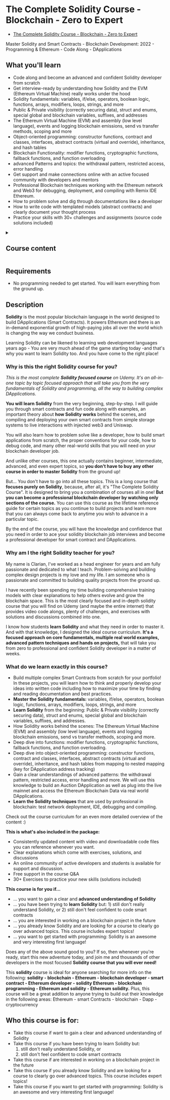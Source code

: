 # The Complete Solidity Course - Blockchain - Zero to Expert

- [The Complete Solidity Course - Blockchain - Zero to Expert](https://www.udemy.com/course/the-complete-solidity-course-blockchain-zero-to-expert/)

Master Solidity and Smart Contracts - Blockchain Development: 2022 - Programming & Ethereum - Code Along - DApplications

##  What you'll learn
-   Code along and become an advanced and confident Solidity developer from scratch
-   Get interview-ready by understanding how Solidity and the EVM (Ethereum Virtual Machine) really works under the hood
-   Solidity fundamentals: variables, if/else, operators, boolean logic, functions, arrays, modifiers, loops, strings, and more
-   Public & Private visibility (correctly securing data), struct and enums, special global and blockchain variables, suffixes, and addresses
-   The Ethereum Virtual Machine (EVM) and assembly (low level language), events and logging blockchain emissions, send vs transfer methods, scoping and more
-   Object-oriented programming: constructor functions, contract and classes, interfaces, abstract contracts (virtual and override), inheritance, and hash tables
-   Blockchain Functionality: modifier functions, cryptographic functions, fallback functions, and function overloading
-   advanced Patterns and topics: the withdrawal pattern, restricted access, error handling
-   Get support and make connections online with an active focused community with developers and mentors
-   Professional Blockchain techniques working with the Ethereum network and Web3 for debugging, deployment, and compiling with Remix IDE Ethereum.
-   How to problem solve and dig through documentations like a developer
-   How to write code with templated models (abstract contracts) and clearly document your thought process
-   Practice your skills with 30+ challenges and assignments (source code solutions included)

<details>
  <summary><h2>Course content</h2></summary>

>   14 sections • 189 lectures • 16h 30m total length

<details>
  <summary>Section 1: First Steps - How To Succeed In This Course</summary>

  1.  [What is a smart contract - Solidity](contents/1_What-is-a-smart-contract_Solidity.md)    
  1.  [Join our Online School (Developers and Mentors)](.)    
  1.  [Exercise: Meet the Community](.)    
  1.  [What is an IDE - Remix Ethereum](.)    
  1.  [Remix Ethereum - IDE Basics (How to use an IDE)](.)    
  1.  [How to Code Along with me throughout this Course](.)    
  1.  [Exercise - Get Familiar With the Remix Ethereum IDE](.)    
  1.  [What are comments in Solidity](.)    
  1.  [Why Comments are important!](.)    
</details>

<details>
  <summary>Section 2: Introduction To Solidity(For Complete Beginner)</summary>

  10.  [Solidity For Beginners - Welcome to your new journey!](.)      
  1.  [Copy & Paste Your First Smart Contract :)](.)      
  1.  [Compile & Deploy Your First Smart Contract](.)      
  1.  [Exercise - Recongifure A Solidity Smart Contract](.)      
  1.  [Solution - Reconfigure A Solidity Smart Contract](.)      
  1.  [Introduction To Pragma Solidity (Compiling Versions)](.)      
  1.  [How to understand Pragma Solidity](.)      
  1.  [Exercise - Instantiate Solidity](.)      
  1.  [Solution - Instantiate Solidity](.)      
  1.  [First Assignment - Ask One](.)      
</details>

<details>
  <summary>Section 3: Learn Solidity - Basics I</summary>

  20.  [General Introduction To Variables & Types](.)      
  1.  [Introduction To Booleans, Integers, & Strings](.)      
  1.  [Writing Solidity Variables](.)      
  1.  [Exercise - Write Solidity](.)      
  1.  [Solution - Write Solidity](.)      
  1.  [What Are Functions - In Solidity](.)      
  1.  [How To Write Functions in Solidity](.)      
  1.  [Scope - Functions and Variables in Solidity](.)      
  1.  [Exercise - Write Your First Smart Contract - Calculator](.)      
  1.  [Solution - Write Your First Smart Contract - Calculator](.)      
  1.  [Debug Assignment](.)      
  1.  [What is the Ethereum Virtual Machine (EVM)](.)      
  1.  [Exercise: Meet A Live Web3 Community and Decentralized Project](.)      
</details>

<details>
  <summary>Section 4: Learn Solidity - Basic II (Conditional, Scope & Visibility)</summary>

  33.  [Decision Making in Solidity](.)      
  1.  [How To Write If else statements in Solidity](.)      
  1.  [Exercise - Write an Airdrop If Statement in Solidity (Exercise with Solution)](.)      
  1.  [Visibility - Public Private Internal External - in Solidity](.)      
  1.  [Scope & State in Solidity](.)      
  1.  [Exercise - Strengthen Your Understanding Of Scope and State](.)      
  1.  [Solution - Strengthen Your Understanding Of Scope and State](.)      
  1.  [Visibility - Public Private Interal External - in Solidity II](.)      
  1.  [Visibility - Public Private Internal External - in Solidity III](.)      
  1.  [Operators in Solidity](.)      
  1.  [Arithmetic Operators in Solidity](.)      
  1.  [The Remainder Operator in Solidity](.)      
  1.  [How to calculate the Modulo Remainder - Trick](.)      
  1.  [Exercise - Arithmetic Operator Practice](.)      
  1.  [Solution - Arithmetic Operator Practice](.)      
  1.  [Comparison Opeartors in Solidity](.)      
  1.  [Exericse - Comparison Operators](.)      
  1.  [Solution - Comparison Opeartors](.)      
  1.  [Logical Operators in Solidity](.)      
  1.  [Exercise Logical Operators](.)      
  1.  [Solution - Logical Operators](.)      
  1.  [The Assignment Operator in Solidity](.)      
  1.  [Exercise - Final Solidity Operator Test](.)      
  1.  [Solution - Final Solidity Operator Test](.)      
  1.  [Assignment - Investigate Solidity And Make a Critical Assessment](.)      
</details>

<details>
  <summary>Section 5: Learn Solidity - Basic III</summary>

  58.  [How to improve your skills with this course](.)      
  1.  [Review - Modulo & Fun Math in Solidity](.)      
  1.  [The For Loop in Solidity](.)      
  1.  [Exercise - How to loop in Solidity](.)      
  1.  [Solution - How to loop in Solidity](.)      
  1.  [Strings in Solidity](.)      
  1.  [Memory Keyword in Solidity](.)      
  1.  [Bytes vs Strings in Solidity](.)      
  1.  [Bytes vs Strings in Solidity II](.)      
  1.  [Exercise - Writing Strings in Solidity](.)      
  1.  [Solution - Writing Strings in Solidity](.)      
</details>

<details>
  <summary>Section 6: Structure & Libraries in Solidity</summary>

  69.  [What are Constructors in Soliditiy](.)      
  1.  [Exercise - Build A Constructor in Soliditiy](.)      
  1.  [Solution - Build A Constructor in Solidity](.)      
  1.  [Arrays in Solidity - Pop Push and Length Methods](.)      
  1.  [Arrays in Solidity - Delete](.)      
  1.  [Exercise - Compact Array](.)      
  1.  [Solution - Compact Array](.)      
  1.  [What are Enums in Solidity](.)      
  1.  [Exercise - How To Write Enums](.)      
  1.  [Solution - How To Write Enums](.)      
  1.  [What are Structs in Solidity](.)      
  1.  [Exercise - Structs in Solidity](.)      
  1.  [Solution - Structs in Solidity](.)      
  1.  [Mapping in Solidity](.)      
  1.  [Exercise - Set Keys and Values](.)      
  1.  [Mapping & Struct Assignment](.)      
  1.  [Solution - Mapping & Struct Assignment](.)      
  1.  [Nested Mapping in Solidity](.)      
  1.  [Pairing Addresses Assignment](.)      
</details>

<details>
  <summary>Section 7: Learn Solidity Basics IV (Conversions and Special Variables)</summary>

  88.  [Bits and Uints - Conversion in Solidity](.)      
  1.  [Exercise - Bits & Bytes](.)      
  1.  [Solution - Bits & Bytes](.)      
  1.  [Ether Units and Denominations in Solidity](.)      
  1.  [Exercise - Assert Ether to Wei](.)      
  1.  [Solution - Assert Ether to Wei](.)      
  1.  [Exercise - Assert Time and Dates in Solidity](.)      
  1.  [Solution - Assert Time and Dates Suffix in Solidity](.)      
  1.  [Global variables in Solidity](.)      
  1.  [Global Variables in Solidity II](.)      
  1.  [Blockchain Variables](.)      
  1.  [Discussion - What is A Blockchain](.)      
</details>

<details>
  <summary>Section 8: Learn Functions in Solidity</summary>

  100.  [Overview on Functions in this Solidity Course](.)      
  1.  [What are Function Modifiers in Solidity](.)      
  1.  [How to write a Function Modifier in Solidity](.)      
  1.  [Exercise - Write a Function Modifier](.)      
  1.  [Solution - Write a Function Modifier](.)      
  1.  [The View Keyword in Solidity](.)      
  1.  [What does Pure mean in Solidity](.)      
  1.  [Exercise - View and Pure Functions](.)      
  1.  [Solution - View and Pure Functions](.)      
  1.  [The Fallback Function in Solidity I](.)      
  1.  [The Fallback Function in Solidity II](.)      
  1.  [The Fallback Function in Solidity III](.)      
  1.  [Exercise - Write a Fallback Function](.)      
  1.  [Function Overloading in Solidity](.)      
  1.  [Exercise - Write a Function Overload](.)      
  1.  [Solution - Write a Function Overload](.)      
  1.  [What are Cryptographic Functions](.)      
  1.  [Build A Random Generator Function](.)      
  1.  [Smart Contract Oracles](.)      
  1.  [Exercise - Cryptographic Oracle Contract](.)      
  1.  [Solution - Cryptographic Oracle Contract](.)      
</details>

<details>
  <summary>Section 9: Crytocurrency (Code - Along) & Smart Contracts - Fundamentals</summary>

  121.  [Crypto Coin Solution](.)      
  1.  [Crypto Token - Smart Contract Setup](.)      
  1.  [Minting Function in Solidity](.)      
  1.  [Send Tokens Function in Solidity](.)      
  1.  [Review: ERC20 Contract Intro](.)      
  1.  [Deploy Your First Crypto Coin :)](.)      
  1.  [Crypto Tokens Assignment](.)      
</details>

<details>
  <summary>Section 10: Solidity Patterns I - Cybersecurity</summary>

  128.  [Obvious (but helpful) Advice - Take your time with new things](.)      
  1.  [Leveling up in Solidity](.)      
  1.  [Pop Quiz - Looping & Transactions in Solidity](.)      
  1.  [Solution - Pop Quiz - Looping & Transactions in Solidity](.)      
  1.  [Smart Contracts - Points of Failure](.)      
  1.  [Should Contracts be allowed to receive funds? (Thought Experiment)](.)      
  1.  [A Vulnerable Smart Contract](.)      
  1.  [How To Hack A Smart Contract (Malicious Constructor Trick)](.)      
  1.  [Coding In Terms of Higher Patterns](.)      
  1.  [Transfer Vs Send Method in Solidity](.)      
  1.  [The Withdrawal Pattern in Solidity](.)      
  1.  [Exercise - Write a Withdrawal Function](.)      
  1.  [Solution - How To Write a Withdrawal Function in Solidity](.)      
  1.  [Discussion - What is a DApp](.)      
</details>

<details>
  <summary>Section 11: Solidity Patterns II - Restricted Access</summary>

  142.  [The Restricted Access Pattern](.)      
  1.  [Exercise - Modifier Function](.)      
  1.  [Solution - Modifier Function](.)      
  1.  [Only After Modifier in Solidity I](.)      
  1.  [Only After Modifier in Solidity II](.)      
  1.  [Exercise - Cost Restriction in Solidity](.)      
  1.  [Solution - Cost Restriction in Solidity](.)      
  1.  [Optional Bonus - Cost Restriction in Solidity](.)   
</details>

<details>
  <summary>Section 12: Learn Advanced Solidity I (Inheritance & Abstractions)</summary>

  150.  [Entrance Exam For The Advanced Solidity Sections](.)      
  1.  [Assignment - Share Your Entrance Exam Code Solution](.)      
  1.  [Solution - Contract Visibility Advanced](.)      
  1.  [Solution Contract Visibility Advanced II](.)      
  1.  [An Overview on Advanced Solidity in this Course](.)      
  1.  [What is Inheritance in Solidity](.)      
  1.  [Exercise - Inheritance with Smart Contracts](.)      
  1.  [Solution - Inheritance with Smart Contracts](.)      
  1.  [What Exactly Are Events in Solidity](.)      
  1.  [What Are Abstract Contracts in Solidity](.)      
  1.  [Virtual & Override in Abstract Contracts](.)      
  1.  [Exercise - Abstract Contract Calculator](.)      
  1.  [Solution - Abstract Contract Calculator](.)      
</details>

<details>
  <summary>Section 13: Learn Advanced Solidity II</summary>

  163.  [What are Interfaces in Solidity](.)      
  1.  [Injected Web3 Interface Exercise Prerequisite](.)      
  1.  [Exercise - Uniswap Interactions with Interfaces](.)      
  1.  [Solution Uniswap Interactions with Interfaces](.)      
  1.  [What are Libraries in Solidity](.)      
  1.  [Exercise - Access Library with Using A for B Pattern](.)      
  1.  [Solution - Access Library with Using A for B](.)      
  1.  [Assignment - Create Your Own Solidity Library](.)      
  1.  [Assemby & EVM OpCodes with Solidity](.)      
  1.  [How to write Assembly in Solidity](.)      
  1.  [Exercise - Use Assembly to run Byte Conversions](.)      
  1.  [Solution - Use Assembly to run Byte Conversions](.)      
  1.  [Overview of Error Handling in Solidity](.)      
  1.  [How does Require work in Solidity](.)      
  1.  [How does Revert work in Solidity](.)      
  1.  [How does Assert work in Solidity](.)      
  1.  [Exercise - Error Handling in Solidity](.)      
  1.  [Solution - Error Handling in Solidity](.)      
  1.  [Final Exercise - Build an Auction DApplication](.)      
  1.  [Solution - State Variables and Constructor - Auction](.)      
  1.  [Solution - Bid Function - Auction](.)      
  1.  [Solution - Withdrawal Function - Auction](.)      
  1.  [Solution - Final Auction Solution](.)      
  1.  [Final Assignment - Additional Auction Feature Implementation](.)      
</details>

<details>
  <summary>Section 14: The End!</summary>

  187.  [One Last Chance to Make This Course Better for Your Permanent Learning Library](.)  
  1.  [Alumni](.)  
  1.  [Final Concluision](.)  
</details>

</details>

##  Requirements

-   No programming needed to get started. You will learn everything from the ground up.

##  Description

**Solidity** is the most popular blockchain language in the world designed to build DApplications (Smart Contracts). It powers Ethereum and there is an in-demand exponential growth of high-paying jobs all over the world which is changing the way we conduct business.

Learning Solidity can be likened to learning web development languages years ago - You are very much ahead of the game starting today -and that's why you want to learn Solidity too. And you have come to the right place!

###  **Why is this the right Solidity course for you?**

*This is the most complete **Solidity focused course** on Udemy. It's an all-in-one topic by topic focused approach that will take you from the very fundamentals of Solidity and programming, all the way to building complex DApplications.*

**You will learn Solidity** from the very beginning, step-by-step. I will guide you through smart contracts and fun code along with examples, an important theory about **how Solidity works** behind the scenes, and compiling and deploying your own smart contracts from simple storage systems to live interactions with injected web3 and Uniswap.

You will also learn how to problem solve like a developer, how to build smart applications from scratch, the proper conventions for your code, how to debug code, and many other real-world skills that you will need on your blockchain developer job.

And unlike other courses, this one actually contains beginner, intermediate, advanced, and even expert topics, so **you don't have to buy any other course in order to master Solidity** from the ground up!

But... You don't have to go into all these topics. This is a long course that **focuses purely on Solidity**, because, after all, it's "The Complete Solidity Course". It is designed to bring you a combination of courses all in one! **But you can become a professional blockchain developer by watching only sections of the course.** You can use this course as the lifetime reference guide for certain topics as you continue to build projects and learn more that you can always come back to anytime you wish to advance in a particular topic.

By the end of the course, you will have the knowledge and confidence that you need in order to ace your solidity blockchain job interviews and become a professional developer for smart contract and DApplications.

### **Why am I the right Solidity teacher for you?**

My name is Clarian, I've worked as a head engineer for years and am fully passionate and dedicated to what I teach. Problem-solving and building complex design projects is my love and my life. I am someone who is passionate and committed to building quality projects from the ground up.

I have recently been spending my time building comprehensive training models with clear explanations to help others evolve and grow the blockchain space. This is the most clearly focused and in-depth solidity course that you will find on Udemy (and maybe the entire internet) that provides video code alongs, plenty of challenges, and exercises with solutions and discussions combined into one.

I know how students **learn Solidity** and what they need in order to master it. And with that knowledge, I designed the ideal course curriculum. **It's a focused approach on core fundamentals, multiple real world examples, advanced pattern techniques and hands on projects,** that will take you from zero to professional and confident Solidity developer in a matter of weeks.

### **What do we learn exactly in this course?**

- Build multiple complex Smart Contracts from scratch for your portfolio! In these projects, you will learn how to think and properly develop your ideas into written code including how to maximize your time by finding and reading documentation and best practices. 
- **Master the Solidity fundamentals:** variables, if/else, operators, boolean logic, functions, arrays, modifiers, loops, strings, and more
- **Learn Solidity** from the beginning: Public & Private visibility (correctly securing data), struct and enums, special global and blockchain variables, suffixes, and addresses.
- How Solidity works behind the scenes: The Ethereum Virtual Machine (EVM) and assembly (low level language), events and logging blockchain emissions, send vs transfer methods, scoping and more.
- Deep dive into functions: modifier functions, cryptographic functions, fallback functions, and function overloading.
- Deep dive into object-oriented programming: constructor functions, contract and classes, interfaces, abstract contracts (virtual and override), inheritance, and hash tables from mapping to nested mapping (key for DApplication address tracking)
- Gain a clear understandings of advanced patterns: the withdrawal pattern, restricted access, error handling and more. We will use this knowledge to build an Auction DApplication as well as plug into the live mainnet and access the Ethereum Blockchain Data via real world DApplications.
- **Learn the Solidity techniques** that are used by professional in blockchain: test network deployment, IDE, debugging and compiling.

Check out the course curriculum for an even more detailed overview of the content :)

**This is what's also included in the package:**
- Consistently updated content with video and downloadable code files you can reference whenever you want.
- Clear explanations which come with exercises, solutions, and discussions
- An online community of active developers and students is available for support and discussion.
- Free support in the course Q&A
- 30+ Exercises to practice your new skills (solutions included)

**This course is for you if...**

- ... you want to gain a clear and **advanced understanding of Solidity**
- ... you have been trying to **learn Solidity** but: 1) still don't really understand Solidity, or 2) still don't feel confident to code smart contracts
- ... you are interested in working on a blockchain project in the future
- ... you already know Solidity and are looking for a course to clearly go over advanced topics. This course includes expert topics!
- ... you want to get started with programming: Solidity is an awesome and very interesting first language!

Does any of the above sound good to you? If so, then whenever you're ready, start this new adventure today, and join me and thousands of other developers in the most focused **Solidity course that you will ever need!**

This **solidity** course is ideal for anyone searching for more info on the following: **solidity - blockchain - Ethereum - blockchain developer - smart contract - Ethereum developer - solidity Ethereum - blockchain programming - Ethereum and solidity - Ethereum solidity.** Plus, this course will be a great addition to anyone trying to build out their knowledge in the following areas:
Ethereum - smart Contracts - blockchain - Dapp - cryptocurrency

##  Who this course is for:
-   Take this course if want to gain a clear and advanced understanding of Solidity
-   Take this course if you have been trying to learn Solidity but: 
    1) still don't really understand Solidity, or
    2) still don't feel confident to code smart contracts
-   Take this course if are interested in working on a blockchain project in the future
-   Take this course if you already know Solidity and are looking for a course to clearly go over advanced topics. This course includes expert topics!
-   Take this course if you want to get started with programming: Solidity is an awesome and very interesting first language!